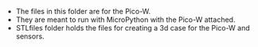 - The files in this folder are for the Pico-W.
- They are meant to run with MicroPython with the Pico-W attached. 
- STLfiles folder holds the files for creating a 3d case for the Pico-W and sensors.
